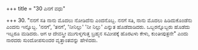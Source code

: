 +++
title = "30 ಎನಗೆ ವಧು"

+++
30. "ನನಗೆ ಸತಿ ನಾನು ಮೊದಲು ನೋಡಿದೆನು ಎಂದನೊಬ್ಬ. ನನಗೆ ಸತಿ, ನಾನು ಮೊದಲು ಹಿಡಿದುಕೊಂಡೆನು ಎಂದನು ಇನ್ನೊಬ್ಬ. 'ನನಗೆ', 'ತನಗೆ', 'ನೀನಿಲ್ಲು' 'ನೀ ನಿಲ್ಲು' ಎನ್ನುತ ಹೊಡೆದಾಡಿದರು. ಒಬ್ಬರನ್ನೊಬ್ಬರು ಹೊಡೆದು ಇಬ್ಬರೂ ಮಡಿದರು. ಆಗ ಆ ದೇವಸ್ತ್ರೀ ಮುಗುಳ್ನಗುತ್ತ ಬ್ರಹ್ಮನ ಸಮೀಪಕ್ಕೆ ಹೊರಟಳು ಕೇಳು, ಕುಂತೀಪುತ್ರನೇ" ಎಂದು ನಾರದರು ಸುಂದೋಪಸುಂದರ ವೃತ್ತಾಂತವನ್ನು ಹೇಳಿದರು.